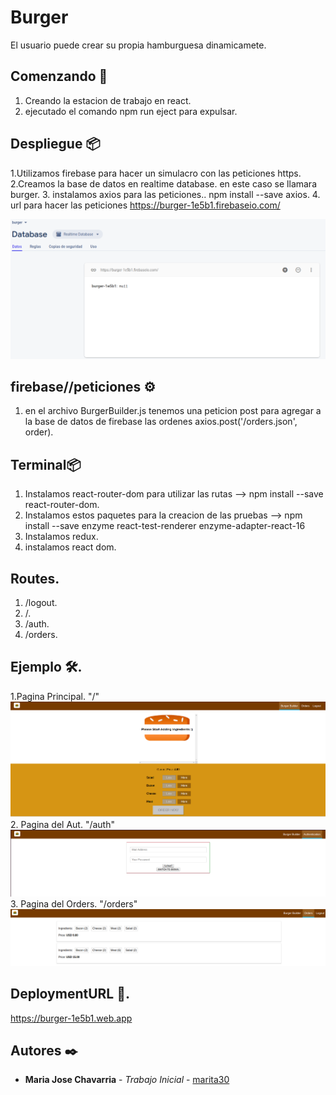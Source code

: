 # Burger
El usuario puede crear su propia hamburguesa dinamicamete.

## Comenzando 🚀
1. Creando la estacion de trabajo en react.
2. ejecutado el comando npm run eject para expulsar.

## Despliegue 📦
1.Utilizamos firebase para hacer un simulacro con las peticiones https.
2.Creamos la base de datos en realtime database. en este caso se llamara burger.
3. instalamos axios para las peticiones.. npm install --save axios.
4. url para hacer las peticiones https://burger-1e5b1.firebaseio.com/

 ![stack Overflow](https://github.com/marita30/Curso-Udemy/blob/master/burger/src/assets/images/firebase.png)

## firebase//peticiones ⚙️
1. en el archivo BurgerBuilder.js tenemos una peticion post para agregar a la base de datos de firebase las ordenes
axios.post('/orders.json', order).

## Terminal📦
1. Instalamos react-router-dom para utilizar las rutas --> npm install --save react-router-dom.
2. Instalamos estos paquetes para la creacion de las pruebas --> npm install --save enzyme react-test-renderer enzyme-adapter-react-16 
3. Instalamos redux.
4. instalamos react dom.

## Routes.
1. /logout.
2. /.
3. /auth.
4. /orders.

## Ejemplo 🛠️.
1.Pagina Principal. "/"
![stack Overflow](https://github.com/marita30/Curso-Udemy/blob/master/burger/src/assets/images/burgerBuilder.png)
2. Pagina del Aut. "/auth"
![stack Overflow](https://github.com/marita30/Curso-Udemy/blob/master/burger/src/assets/images/burgerBuilderAuth.png)
3. Pagina del Orders. "/orders"
![stack Overflow](https://github.com/marita30/Curso-Udemy/blob/master/burger/src/assets/images/burgerBuilderOrders.png)

## DeploymentURL 📄.
https://burger-1e5b1.web.app

## Autores ✒️
* **Maria Jose Chavarria** - *Trabajo Inicial* - [marita30](https://github.com/marita30/Curso-Udemy/edit/master/burger)

